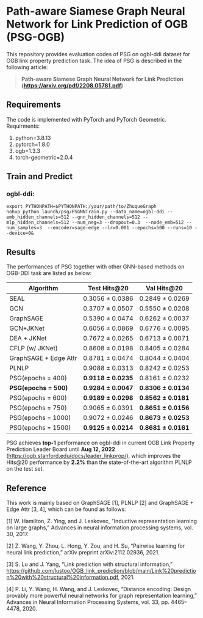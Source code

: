 #  Path-aware Siamese Graph Neural Network for Link Prediction of OGB (PSG-OGB)
This repository provides evaluation codes of PSG on ogbl-ddi dataset for OGB link property prediction task. The idea of PSG is described in the following article:
>**Path-aware Siamese Graph Neural Network for Link Prediction (https://arxiv.org/pdf/2208.05781.pdf)**



## Requirements
The code is implemented with PyTorch and PyTorch Geometric. Requirments:  
1. python=3.8.13
2. pytorch=1.8.0
3. ogb=1.3.3
4. torch-geometric=2.0.4



## Train and Predict
### ogbl-ddi:  
    export PYTHONPATH=$PYTHONPATH:/your/path/to/ZhuqueGraph
	nohup python launch/psg/PSGNNTrain.py --data_name=ogbl-ddi --emb_hidden_channels=512 --gnn_hidden_channels=512 --mlp_hidden_channels=512 --num_neg=3 --dropout=0.3  --node_emb=512 --num_samples=3  --encoder=sage-edge --lr=0.001 --epochs=500 --runs=10 --device=0&


## Results
The performances of PSG together with other GNN-based methods on OGB-DDI task are listed as below:

| Algorithm                                    | Test Hits@20  | Val Hits@20             |
| ---------- | :-----------:  | :-----------: |
| SEAL                                | 0.3056 ± 0.0386          | 0.2849 ± 0.0269         |
| GCN       | 0.3707 ± 0.0507         | 0.5550 ± 0.0208          |
| GraphSAGE | 0.5390 ± 0.0474         | 0.6262 ± 0.0037        |
| GCN+JKNet    | 0.6056 ± 0.0869         | 0.6776 ± 0.0095          |
| DEA + JKNet   | 0.7672 ± 0.0265 | 0.6713 ± 0.0071  |
| CFLP (w/ JKNet)    | 0.8608 ± 0.0198 | 0.8405 ± 0.0284 |
| GraphSAGE + Edge Attr   | 0.8781 ± 0.0474 | 0.8044 ± 0.0404 |
| PLNLP   | 0.9088 ± 0.0313 | 0.8242 ± 0.0253 |
| PSG(epochs = 400)   | **0.9118 ± 0.0235** | 0.8161 ± 0.0232 |
| **PSG(epochs = 500)**   | **0.9284 ± 0.0047** | **0.8306 ± 0.0134** |
| PSG(epochs = 600)   | **0.9189 ± 0.0298** | **0.8562 ± 0.0181** |
| PSG(epochs = 750)   | 0.9065 ± 0.0391 | **0.8651 ± 0.0156** |
| PSG(epochs = 1000)   | 0.9072 ± 0.0246 | **0.8673 ± 0.0253** |
| PSG(epochs = 1500)   | **0.9125 ± 0.0214** | **0.8681 ± 0.0161** |

PSG achieves **top-1** performance on ogbl-ddi in current OGB Link Property Prediction Leader Board until **Aug 12, 2022** (https://ogb.stanford.edu/docs/leader_linkprop/), which improves the Hits@20 performance by **2.2%** than the state-of-the-art algorithm PLNLP on the test set. 

## Reference
This work is mainly based on GraphSAGE [1], PLNLP [2] and GraphSAGE + Edge Attr [3, 4], which can be found as follows:

[1] W. Hamilton, Z. Ying, and J. Leskovec, “Inductive representation learning on large graphs,” Advances in neural information processing systems, vol. 30, 2017.

[2] Z. Wang, Y. Zhou, L. Hong, Y. Zou, and H. Su, “Pairwise learning for neural link prediction,” arXiv preprint arXiv:2112.02936, 2021.

[3] S. Lu and J. Yang, “Link prediction with structural information,” https://github.com/lustoo/OGB_link_prediction/blob/main/Link%20prediction%20with%20structural%20information.pdf, 2021.

[4] P. Li, Y. Wang, H. Wang, and J. Leskovec, “Distance encoding: Design provably more powerful neural networks for graph representation learning,” Advances in
Neural Information Processing Systems, vol. 33, pp. 4465–4478, 2020.


